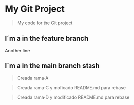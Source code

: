 # My Git Project

>My code for the Git project

## I´m a in the feature branch

Another line
## I´m a in the main branch stash

>Creada rama-A




>Creada rama-C y moficado README.md para rebase



>Creada rama-D y modificado README.md para rebase

